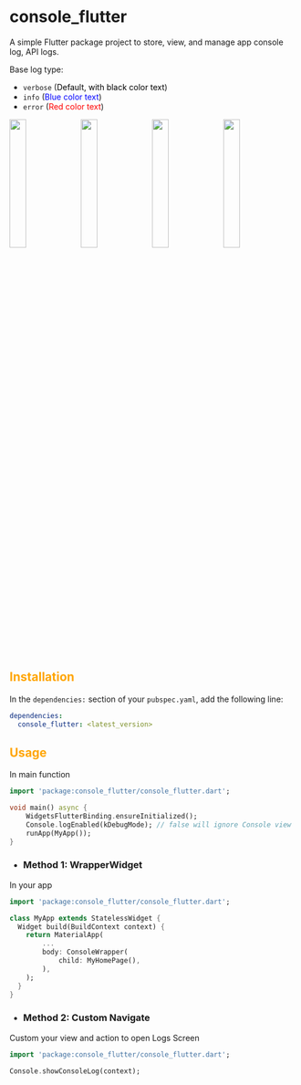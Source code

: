 # console_flutter

A simple Flutter package project to store, view, and manage app console log, API logs.

Base log type:
- `verbose` (<span style="color:black">Default, with black color text</span>)
- `info` (<span style="color:blue">Blue color text</span>)
- `error` (<span style="color:red">Red color text</span>)

<p float="left">
  <img src="https://i.imgur.com/Ektz07x.png" width="24%" />
  <img src="https://i.imgur.com/kTuKpig.png" width="24%" /> 
  <img src="https://i.imgur.com/yvcMzuC.png" width="24%" />
  <img src="https://i.imgur.com/ya2mg3q.png" width="24%" />
</p>

## <span style="color:orange">Installation</span>

In the `dependencies:` section of your `pubspec.yaml`, add the following line:

```yaml
dependencies:
  console_flutter: <latest_version>
```

## <span style="color:orange">Usage</span>

In main function
```dart
import 'package:console_flutter/console_flutter.dart';

void main() async {
    WidgetsFlutterBinding.ensureInitialized();
    Console.logEnabled(kDebugMode); // false will ignore Console view
    runApp(MyApp());
}
```
- ### Method 1: WrapperWidget


In your app
```dart
import 'package:console_flutter/console_flutter.dart';

class MyApp extends StatelessWidget {
  Widget build(BuildContext context) {
    return MaterialApp(
        ...
        body: ConsoleWrapper(
            child: MyHomePage(),
        ),
    );
  }
}
```
- ### Method 2: Custom Navigate
Custom your view and action to open Logs Screen
```dart
import 'package:console_flutter/console_flutter.dart';

Console.showConsoleLog(context);
```
